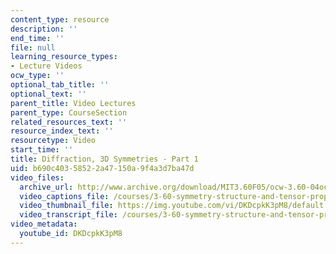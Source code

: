 ```yaml
---
content_type: resource
description: ''
end_time: ''
file: null
learning_resource_types:
- Lecture Videos
ocw_type: ''
optional_tab_title: ''
optional_text: ''
parent_title: Video Lectures
parent_type: CourseSection
related_resources_text: ''
resource_index_text: ''
resourcetype: Video
start_time: ''
title: Diffraction, 3D Symmetries - Part 1
uid: b690c403-5852-2a47-150a-9f4a3d7ba47d
video_files:
  archive_url: http://www.archive.org/download/MIT3.60F05/ocw-3.60-04oct2005-pt1-220k.mp4
  video_captions_file: /courses/3-60-symmetry-structure-and-tensor-properties-of-materials-fall-2005/cb93d1c0f52d51bd838bab53e5954c42_DKDcpkK3pM8.vtt
  video_thumbnail_file: https://img.youtube.com/vi/DKDcpkK3pM8/default.jpg
  video_transcript_file: /courses/3-60-symmetry-structure-and-tensor-properties-of-materials-fall-2005/8e1429831f9a12f636e1e9a5bd2b193e_DKDcpkK3pM8.pdf
video_metadata:
  youtube_id: DKDcpkK3pM8
---
```

